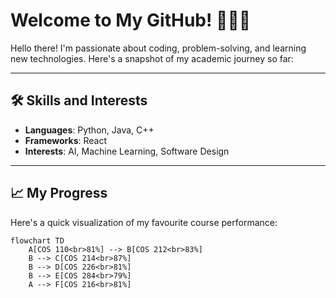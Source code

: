 # Welcome to My GitHub! 👨‍💻✨

Hello there! I'm passionate about coding, problem-solving, and learning new technologies. Here's a snapshot of my academic journey so far:

---

## 🛠️ Skills and Interests
- **Languages**: Python, Java, C++
- **Frameworks**: React
- **Interests**: AI, Machine Learning, Software Design

---

## 📈 My Progress
Here's a quick visualization of my favourite course performance:

```mermaid
flowchart TD
    A[COS 110<br>81%] --> B[COS 212<br>83%]
    B --> C[COS 214<br>87%]
    B --> D[COS 226<br>81%]
    B --> E[COS 284<br>79%]
    A --> F[COS 216<br>81%]
